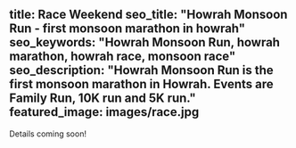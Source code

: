 title: Race Weekend
seo_title: "Howrah Monsoon Run - first monsoon marathon in howrah"
seo_keywords: "Howrah Monsoon Run, howrah marathon, howrah race, monsoon race"
seo_description: "Howrah Monsoon Run is the first monsoon marathon in Howrah. Events are Family Run, 10K run and 5K run."
featured_image: images/race.jpg
---
Details coming soon!